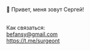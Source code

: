 👋 Привет, меня зовут Сергей!</br></br>

Как связаться:</br>
befansy@gmail.com</br>
https://t.me/surgeont</br></br>
<!---
FansyMan/FansyMan is a ✨ special ✨ repository because its `README.md` (this file) appears on your GitHub profile.
You can click the Preview link to take a look at your changes.
--->
